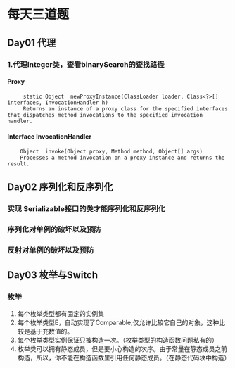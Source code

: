 # 每天三道题

## Day01 代理

### 1.代理Integer类，查看binarySearch的查找路径

#### Proxy

```
     static Object	newProxyInstance(ClassLoader loader, Class<?>[] interfaces, InvocationHandler h)
     Returns an instance of a proxy class for the specified interfaces that dispatches method invocations to the specified invocation handler.
```
  
#### Interface InvocationHandler

```
    Object	invoke(Object proxy, Method method, Object[] args)
    Processes a method invocation on a proxy instance and returns the result.
```

## Day02 序列化和反序列化

### 实现 Serializable接口的类才能序列化和反序列化
### 序列化对单例的破坏以及预防
### 反射对单例的破坏以及预防

## Day03 枚举与Switch

### 枚举

1. 每个枚举类型都有固定的实例集
2. 每个枚举类型E，自动实现了Comparable<E>,仅允许比较它自己的对象，这种比较是基于充数值的。
3. 每个枚举类型实例保证只被构造一次。（枚举类型的构造函数问题私有的）
4. 枚举类可以拥有静态成员，但是要小心构造的次序。由于常量在静态成员之前构造，所以，你不能在构造函数里引用任何静态成员。（在静态代码块中构造）





















